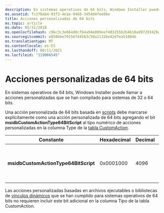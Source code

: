 ```yaml
---
description: En sistemas operativos de 64 bits, Windows Installer puede llamar a acciones personalizadas que se han compilado para sistemas de 32 o 64 bits.
ms.assetid: fc370ab4-93f3-4e1e-9468-3454d4fee0be
title: Acciones personalizadas de 64 bits
ms.topic: article
ms.date: 05/31/2018
ms.openlocfilehash: c9bc3c3e664d8cfb4a94e089eef403255b2b4b18ad9729342bd9aedbe68f5710
ms.sourcegitcommit: e858bbe701567d4583c50a11326e42d7ea51804b
ms.translationtype: MT
ms.contentlocale: es-ES
ms.lasthandoff: 08/11/2021
ms.locfileid: "119066545"
---
```

# <a name="64-bit-custom-actions"></a>Acciones personalizadas de 64 bits

En sistemas operativos de 64 bits, Windows Installer puede llamar a acciones personalizadas que se han compilado para sistemas de 32 o 64 bits.

Una acción personalizada de 64 bits basada en [scripts](scripts.md) debe marcarse explícitamente como una acción personalizada de 64 bits agregando el bit **msidbCustomActionType64BitScript** al tipo numérico de acciones personalizadas en la columna Type de la [tabla CustomAction](customaction-table.md).



| Constante                             | Hexadecimal | Decimal | Significado                                                           |
|--------------------------------------|-------------|---------|-------------------------------------------------------------------|
| **msidbCustomActionType64BitScript** | 0x0001000   | 4096    | Se trata de una acción personalizada de 64 bits escrita en [Scripts](scripts.md). |



 

Las acciones [](executable-files.md) personalizadas basadas en archivos ejecutables o bibliotecas de [vínculos dinámicos](dynamic-link-libraries.md) que se han cumplido para sistemas operativos de 64 bits no requieren incluir este bit adicional en la columna Tipo de la tabla CustomAction.

 

 




